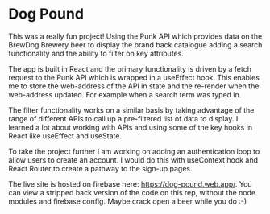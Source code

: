 # Dog Pound

This was a really fun project! Using the Punk API which provides data on the BrewDog Brewery beer to display the brand back catalogue adding a search functionality and the ability to filter on key attributes.

The app is built in React and the primary functionality is driven by a fetch request to the Punk API which is wrapped in a useEffect hook. This enables me to store the web-address of the API in state and the re-render when the web-address updated. For example when a search term was typed in.

The filter functionality works on a similar basis by taking advantage of the range of different APIs to call up a pre-filtered list of data to display. I learned a lot about working with APIs and using some of the key hooks in React like useEffect and useState.

To take the project further I am working on adding an authentication loop to allow users to create an account. I would do this with useContext hook and React Router to create a pathway to the sign-up pages.

The live site is hosted on firebase here: https://dog-pound.web.app/.  You can view a stripped back version of the code on this rep, without the node modules and firebase config. Maybe crack open a beer while you do :-)

